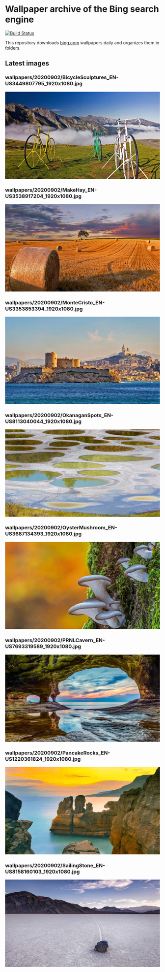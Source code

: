 # Wallpaper archive of the Bing search engine

[![Build Status](https://travis-ci.org/kijart/bing-daily-images-dl.svg?branch=wallpapers)](https://travis-ci.org/kijart/bing-daily-images-dl)

This repository downloads [bing.com](https://www.bing.com) wallpapers daily and organizes them in folders.

## Latest images

<!-- Wallpapers -->

### wallpapers/20200902/BicycleSculptures_EN-US3449807795_1920x1080.jpg

![wallpapers/20200902/BicycleSculptures_EN-US3449807795_1920x1080.jpg](wallpapers/20200902/BicycleSculptures_EN-US3449807795_1920x1080.jpg)

### wallpapers/20200902/MakeHay_EN-US3538917204_1920x1080.jpg

![wallpapers/20200902/MakeHay_EN-US3538917204_1920x1080.jpg](wallpapers/20200902/MakeHay_EN-US3538917204_1920x1080.jpg)

### wallpapers/20200902/MonteCristo_EN-US3353853394_1920x1080.jpg

![wallpapers/20200902/MonteCristo_EN-US3353853394_1920x1080.jpg](wallpapers/20200902/MonteCristo_EN-US3353853394_1920x1080.jpg)

### wallpapers/20200902/OkanaganSpots_EN-US8113040044_1920x1080.jpg

![wallpapers/20200902/OkanaganSpots_EN-US8113040044_1920x1080.jpg](wallpapers/20200902/OkanaganSpots_EN-US8113040044_1920x1080.jpg)

### wallpapers/20200902/OysterMushroom_EN-US3687134393_1920x1080.jpg

![wallpapers/20200902/OysterMushroom_EN-US3687134393_1920x1080.jpg](wallpapers/20200902/OysterMushroom_EN-US3687134393_1920x1080.jpg)

### wallpapers/20200902/PRNLCavern_EN-US7693319589_1920x1080.jpg

![wallpapers/20200902/PRNLCavern_EN-US7693319589_1920x1080.jpg](wallpapers/20200902/PRNLCavern_EN-US7693319589_1920x1080.jpg)

### wallpapers/20200902/PancakeRocks_EN-US1220361824_1920x1080.jpg

![wallpapers/20200902/PancakeRocks_EN-US1220361824_1920x1080.jpg](wallpapers/20200902/PancakeRocks_EN-US1220361824_1920x1080.jpg)

### wallpapers/20200902/SailingStone_EN-US8158160103_1920x1080.jpg

![wallpapers/20200902/SailingStone_EN-US8158160103_1920x1080.jpg](wallpapers/20200902/SailingStone_EN-US8158160103_1920x1080.jpg)

